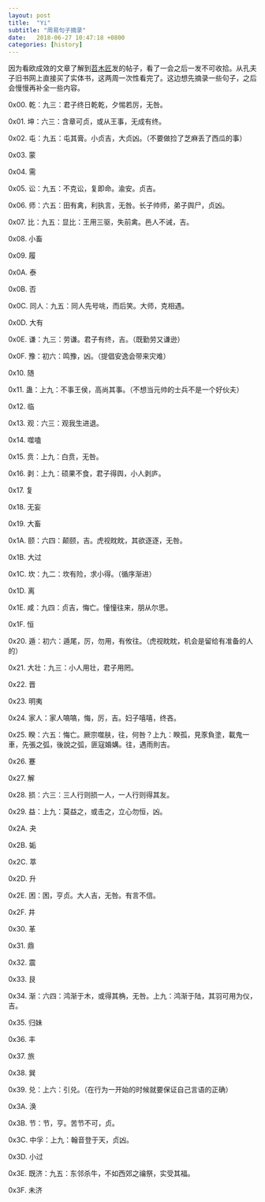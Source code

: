 ```yaml
---
layout: post
title:  "Yi"
subtitle: "周易句子摘录"
date:   2018-06-27 10:47:18 +0800
categories: [history]
---
```


因为看欧成效的文章了解到[苕木匠](http://bbs.tianya.cn/post-no05-63418-1.shtml)发的帖子，看了一会之后一发不可收拾。从孔夫子旧书网上直接买了实体书，这两周一次性看完了。这边想先摘录一些句子，之后会慢慢再补全一些内容。

0x00. 乾：九三：君子终日乾乾，夕惕若厉，无咎。

0x01. 坤：六三：含章可贞，或从王事，无成有终。

0x02. 屯：九五：屯其膏。小贞吉，大贞凶。（不要做捡了芝麻丢了西瓜的事）

0x03. 蒙

0x04. 需

0x05. 讼：九五：不克讼，复即命。渝安。贞吉。

0x06. 师：六五：田有禽，利执言，无咎。长子帅师，弟子舆尸，贞凶。

0x07. 比：九五：显比：王用三驱，失前禽。邑人不诫，吉。

0x08. 小畜

0x09. 履

0x0A. 泰

0x0B. 否

0x0C. 同人：九五：同人先号咷，而后笑。大师，克相遇。

0x0D. 大有

0x0E. 谦：九三：劳谦。君子有终，吉。（既勤劳又谦逊）

0x0F. 豫：初六：鸣豫，凶。（提倡安逸会带来灾难）

0x10. 随

0x11. 蛊：上九：不事王侯，高尚其事。（不想当元帅的士兵不是一个好伙夫）

0x12. 临

0x13. 观：六三：观我生进退。

0x14. 噬嗑

0x15. 贲：上九：白贲，无咎。

0x16. 剥：上九：硕果不食，君子得舆，小人剥庐。

0x17. 复

0x18. 无妄

0x19. 大畜

0x1A. 颐：六四：颠颐，吉。虎视眈眈，其欲逐逐，无咎。

0x1B. 大过

0x1C. 坎：九二：坎有险，求小得。（循序渐进）

0x1D. 离

0x1E. 咸：九四：贞吉，悔亡。憧憧往来，朋从尔思。

0x1F. 恒

0x20. 遁：初六：遁尾，厉，勿用，有攸往。（虎视眈眈，机会是留给有准备的人的）

0x21. 大壮：九三：小人用壮，君子用罔。

0x22. 晋

0x23. 明夷

0x24. 家人：家人嗃嗃，悔，厉，吉。妇子嘻嘻，终吝。

0x25. 睽：六五：悔亡。厥宗噬肤，往，何咎？上九：睽孤，見豕負塗，載鬼一車，先張之弧，後說之弧，匪寇婚媾。往，遇雨則吉。

0x26. 蹇

0x27. 解

0x28. 损：六三：三人行则损一人，一人行则得其友。

0x29. 益：上九：莫益之，或击之，立心勿恒，凶。

0x2A. 夬

0x2B. 姤

0x2C. 萃

0x2D. 升

0x2E. 困：困，亨贞。大人吉，无咎。有言不信。

0x2F. 井

0x30. 革

0x31. 鼎

0x32. 震

0x33. 艮

0x34. 渐：六四：鸿渐于木，或得其桷，无咎。上九：鸿渐于陆，其羽可用为仪，吉。

0x35. 归妹

0x36. 丰

0x37. 旅

0x38. 巽

0x39. 兑：上六：引兑。（在行为一开始的时候就要保证自己言语的正确）

0x3A. 涣

0x3B. 节：节，亨。苦节不可，贞。

0x3C. 中孚：上九：翰音登于天，贞凶。

0x3D. 小过

0x3E. 既济：九五：东邻杀牛，不如西郊之禴祭，实受其福。

0x3F. 未济